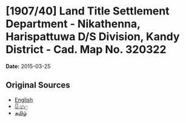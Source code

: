 # [1907/40] Land Title Settlement Department - Nikathenna, Harispattuwa D/S Division, Kandy District - Cad. Map No. 320322

**Date:** 2015-03-25

## Original Sources

- [English](https://documents.gov.lk/view/extra-gazettes/2015/3/1907-40_E.pdf)
- [සිංහල](https://documents.gov.lk/view/extra-gazettes/2015/3/1907-40_S.pdf)
- [தமிழ்](https://documents.gov.lk/view/extra-gazettes/2015/3/1907-40_T.pdf)
